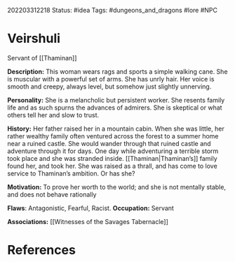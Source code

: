 202203312218
Status: #idea
Tags: #dungeons_and_dragons #lore #NPC 

# Veirshuli
Servant of [[Thaminan]]

**Description:** This woman wears rags and sports a simple walking cane. She is muscular with a powerful set of arms. She has unrly hair. Her voice is smooth and creepy, always level, but somehow just slightly unnerving.

**Personality:** She is a melancholic but persistent worker. She resents family life and as such spurns the advances of admirers. She is skeptical or what others tell her and slow to trust.

**History:** Her father raised her in a mountain cabin. When she was little, her rather wealthy family often ventured across the forest to a summer home near a ruined castle. She would wander through that ruined castle and adventure through it for days. One day while adventuring a terrible storm took place and she was stranded inside. [[Thaminan|Thaminan’s]] family found her, and took her. She was raised as a thrall, and has come to love service to Thaminan’s ambition. Or has she?

**Motivation:** To prove her worth to the world; and she is not mentally stable, and does not behave rationally

**Flaws**: Antagonistic, Fearful, Racist. **Occupation:** Servant

**Associations:** [[Witnesses of the Savages Tabernacle]]


# References

